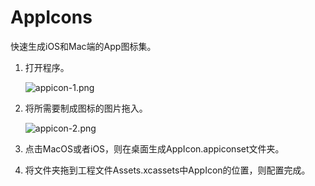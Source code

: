 # AppIcons

快速生成iOS和Mac端的App图标集。

1. 打开程序。

	![appicon-1.png](http://www.zhangwu.tech/appicon-1.png)
	
2. 将所需要制成图标的图片拖入。

	![appicon-2.png](http://www.zhangwu.tech/appicon-2.png)
	
3. 点击MacOS或者iOS，则在桌面生成AppIcon.appiconset文件夹。
4. 将文件夹拖到工程文件Assets.xcassets中AppIcon的位置，则配置完成。